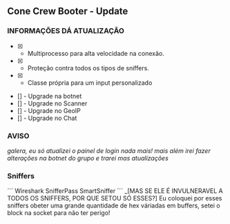 ## Cone Crew Booter - Update

### INFORMAÇÕES DÁ ATUALIZAÇÃO

- [x] - Multiprocesso para alta velocidade na conexão.
- [x] - Proteção contra todos os tipos de sniffers.
- [x] - Classe própria para um input personalizado
- [] - Upgrade na botnet
- [] - Upgrade no Scanner
- [] - Upgrade no GeoIP
- [] - Upgrade no Chat

### AVISO
_galera, eu só atualizei o painel de login nada mais!_
_mais além irei fazer alterações na botnet do grupo e trarei mas atualizações_

### Sniffers
´´´
Wireshark
SnifferPass
SmartSniffer
´´´
_[MAS SE ELE É INVULNERAVEL A TODOS OS SNIFFERS, POR QUE SETOU SÓ ESSES?] Eu coloquei por esses sniffers obeter uma grande quantidade de hex váriadas em buffers, setei o block na socket para não ter perigo!
